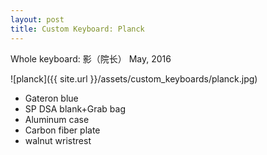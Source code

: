 ```yaml
---
layout: post
title: Custom Keyboard: Planck
---
```


Whole keyboard: 影（院长） May, 2016

![planck]({{ site.url }}/assets/custom_keyboards/planck.jpg)

* Gateron blue
* SP DSA blank+Grab bag 
* Aluminum case 
* Carbon fiber plate
* walnut wristrest